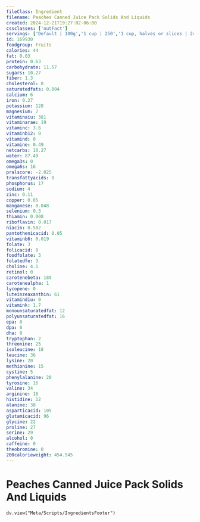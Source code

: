 ```yaml
---
fileClass: Ingredient
filename: Peaches Canned Juice Pack Solids And Liquids
created: 2024-12-21T19:27:02-06:00
cssclasses: ['nutFact']
servings: ['Default | 100g','1 cup | 250','1 cup, halves or slices | 248','1 half, with liquid | 98']
id: 169930
foodgroup: Fruits
calories: 44
fat: 0.03
protein: 0.63
carbohydrate: 11.57
sugars: 10.27
fiber: 1.3
cholesterol: 0
saturatedfats: 0.004
calcium: 6
iron: 0.27
potassium: 128
magnesium: 7
vitaminaiu: 381
vitaminarae: 19
vitaminc: 3.6
vitaminb12: 0
vitamind: 0
vitamine: 0.49
netcarbs: 10.27
water: 87.49
omega3s: 0
omega6s: 16
pralscore: -2.025
transfattyacids: 0
phosphorus: 17
sodium: 4
zinc: 0.11
copper: 0.05
manganese: 0.048
selenium: 0.3
thiamin: 0.008
riboflavin: 0.017
niacin: 0.582
pantothenicacid: 0.05
vitaminb6: 0.019
folate: 3
folicacid: 0
foodfolate: 3
folatedfe: 3
choline: 4.1
retinol: 0
carotenebeta: 189
carotenealpha: 1
lycopene: 0
luteinzeaxanthin: 61
vitamindiu: 0
vitamink: 1.7
monounsaturatedfat: 12
polyunsaturatedfat: 16
epa: 0
dpa: 0
dha: 0
tryptophan: 2
threonine: 25
isoleucine: 18
leucine: 36
lysine: 20
methionine: 15
cystine: 5
phenylalanine: 20
tyrosine: 16
valine: 34
arginine: 16
histidine: 12
alanine: 38
asparticacid: 105
glutamicacid: 96
glycine: 22
proline: 27
serine: 29
alcohol: 0
caffeine: 0
theobromine: 0
200calorieweight: 454.545
---
```


# Peaches Canned Juice Pack Solids And Liquids

```dataviewjs
dv.view("Meta/Scripts/IngredientsFooter")
```